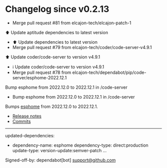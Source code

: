 # Changelog since v0.2.13
- Merge pull request #81 from elcajon-tech/elcajon-patch-1

⬆️ Update aptitude dependencies to latest version 
- ⬆️ Update dependencies to latest version 
- Merge pull request #79 from elcajon-tech/coder/code-server-v4.9.1

⬆️ Update coder/code-server to version v4.9.1 
- ℹ️ Update coder/code-server to version v4.9.1 
- Merge pull request #78 from elcajon-tech/dependabot/pip/code-server/esphome-2022.12.1

Bump esphome from 2022.12.0 to 2022.12.1 in /code-server 
- Bump esphome from 2022.12.0 to 2022.12.1 in /code-server

Bumps [esphome](https://github.com/esphome/esphome) from 2022.12.0 to 2022.12.1.
- [Release notes](https://github.com/esphome/esphome/releases)
- [Commits](https://github.com/esphome/esphome/compare/2022.12.0...2022.12.1)

---
updated-dependencies:
- dependency-name: esphome
  dependency-type: direct:production
  update-type: version-update:semver-patch
...

Signed-off-by: dependabot[bot] <support@github.com> 
